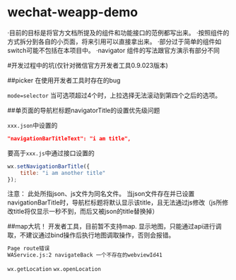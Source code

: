 # wechat-weapp-demo
·目前的目标是将官方文档所提及的组件和功能接口的范例都写出来。
·按照组件的方式拆分到各自的小页面，将来引用可以直接拿出来。
·部分过于简单的组件如switch可能不包括在本项目中。
·navigator 组件的写法跟官方演示有部分不同



#开发过程中的坑(仅针对微信官方开发者工具0.9.023版本)

##picker 在使用开发者工具时存在的bug

`mode=selector`
当可选项超过4个时，上拉选择无法滚动到第四个之后的选项。

##单页面的导航栏标题navigatorTitle的设置优先级问题

`xxx.json`中设置的

```json
"navigationBarTitleText": "i am title",
```

要高于`xxx.js`中通过接口设置的

```javascript
wx.setNavigationBarTitle({
    title: "i am another title"
});
```

注意： 此处所指json、js文件为同名文件。
当json文件存在并已设置navigationBarTitle时，导航栏标题将默认显示该title，且无法通过js修改（js所修改title将仅显示一秒不到，而后又被json的title替换掉）

##map大坑！
开发者工具，目前暂不支持map.
显示地图，只能通过api进行调取，不建议通过bind操作后执行地图调取操作，否则会报错。

```bash
Page route错误
WAService.js:2 navigateBack 一个不存在的webviewId41
```

`wx.getLocation`
`wx.openLocation`